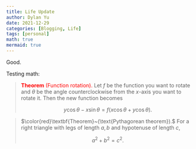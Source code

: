 ```yaml
---
title: Life Update
author: Dylan Yu
date: 2021-12-29
categories: [Blogging, Life]
tags: [personal]
math: true
mermaid: true
---
```


Good.

Testing math:
> <span style="color:red">**Theorem** (Function rotation).</span> Let $f$ be the function you want to rotate and $\theta$ be the angle counterclockwise from the $x$-axis you want to rotate it. Then the new function becomes
> 
> $$y\cos \theta-x\sin \theta=f\left(x\cos \theta+y\cos \theta\right).$$

> $\color{red}\textbf{Theorem}~(\text{Pythagorean theorem}).$ For a right triangle with legs of length $a,b$ and hypotenuse of length $c$,
> 
> $$a^2+b^2=c^2.$$

